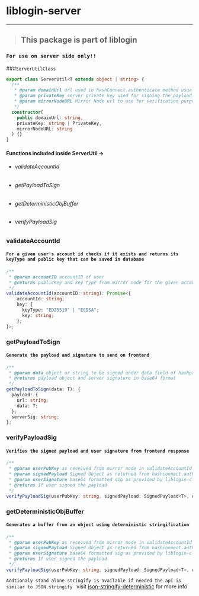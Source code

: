 # liblogin-server

---

> ## This package is part of liblogin

### `For use on server side only!!`

###`ServerUtilClass`

```typescript
export class ServerUtil<T extends object | string> {
  /**
   * @param domainUrl url used in hashConnect.authenticate method usually referring to domain of frontend
   * @param privateKey server private key used for signing the payload
   * @param mirrorNodeURL Mirror Node url to use for verification purpose. Including /api/v1 etc so in order to keep it as vendor agnostic as possible and allow it to stay updated
   */
  constructor(
    public domainUrl: string,
    privateKey: string | PrivateKey,
    mirrorNodeURL: string
  ) {}
}
```

#### Functions included inside ServerUtil ->

- ###### validateAccountId
- ###### getPayloadToSign
- ###### getDeterministicObjBuffer
- ###### verifyPayloadSig

### validateAccountId

#### `For a given user's account id checks if it exists and returns its keyType and public key that can be saved in database`

```typescript
/**
 * @param accountID accountID of user
 * @returns publicKey and key type from mirror node for the given accountID
 */
validateAccountId(accountID: string): Promise<{
    accountId: string;
    key: {
      keyType: "ED25519" | "ECDSA";
      key: string;
    };
}>;
```

### getPayloadToSign

#### `Generate the payload and signature to send on frontend`

```typescript
/**
 * @param data object or string to be signed under data field of hashpack #Do not provide a json object as objects are non deterministic liblogin takes care of making a deterministic payload object for you
 * @returns payload object and server signature in base64 format
 */
getPayloadToSign(data: T): {
  payload: {
    url: string;
    data: T;
  };
  serverSig: string;
};
```

### verifyPayloadSig

#### `Verifies the signed payload and user signature from frontend response`

```typescript
/**
 * @param userPubKey as received from mirror node in validateAccountId response
 * @param signedPayload Signed Object as returned from hashconnect.authenticate method
 * @param userSignature base64 formatted sig as provided by liblogin-client
 * @returns If user signed the payload
 */
verifyPayloadSig(userPubKey: string, signedPayload: SignedPayload<T>, userSignature: string): boolean;
```

### getDeterministicObjBuffer

#### `Generates a buffer from an object using deterministic stringification`

```typescript
/**
 * @param userPubKey as received from mirror node in validateAccountId response
 * @param signedPayload Signed Object as returned from hashconnect.authenticate method
 * @param userSignature base64 formatted sig as provided by liblogin-client
 * @returns If user signed the payload
 */
verifyPayloadSig(userPubKey: string, signedPayload: SignedPayload<T>, userSignature: string): boolean;
```

`Addtionaly stand alone stringify is available if needed the api is similar to JSON.stringify `
visit [json-stringify-deterministic](https://github.com/visitkikobeats/json-stringify-deterministic) for more info
